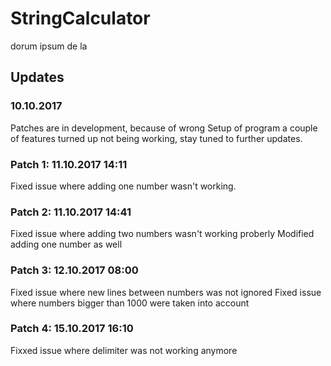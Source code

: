 

# StringCalculator
dorum ipsum de la
## Updates

### 10.10.2017
Patches are in development, because of wrong Setup of program
a couple of features turned up not being working,
stay tuned to further updates.

### Patch 1: 11.10.2017 14:11 
Fixed issue where adding one number wasn't working.

### Patch 2: 11.10.2017 14:41
Fixed issue where adding two numbers wasn't working proberly
Modified adding one number as well

### Patch 3: 12.10.2017 08:00
Fixed issue where new lines between numbers was not ignored
Fixed issue where numbers bigger than 1000 were taken into account

### Patch 4: 15.10.2017 16:10
Fixxed issue where delimiter was not working anymore
